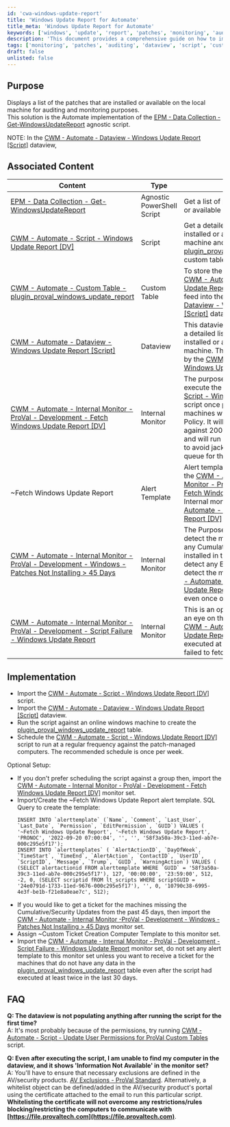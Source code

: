 ```yaml
---
id: 'cwa-windows-update-report'
title: 'Windows Update Report for Automate'
title_meta: 'Windows Update Report for Automate'
keywords: ['windows', 'update', 'report', 'patches', 'monitoring', 'auditing']
description: 'This document provides a comprehensive guide on how to implement and use the Windows Update Report in ConnectWise Automate for auditing and monitoring installed or available patches on local machines. It includes associated content, implementation steps, and FAQs.'
tags: ['monitoring', 'patches', 'auditing', 'dataview', 'script', 'custom-table']
draft: false
unlisted: false
---
```

## Purpose

Displays a list of the patches that are installed or available on the local machine for auditing and monitoring purposes.  
This solution is the Automate implementation of the [EPM - Data Collection - Get-WindowsUpdateReport](https://proval.itglue.com/DOC-5078775-10372095) agnostic script.

NOTE: In the [CWM - Automate - Dataview - Windows Update Report [Script]](https://proval.itglue.com/DOC-5078775-10861701) dataview,

## Associated Content

| Content                                                                                                         | Type                     | Function                                                                                                                  |
|-----------------------------------------------------------------------------------------------------------------|--------------------------|--------------------------------------------------------------------------------------------------------------------------|
| [EPM - Data Collection - Get-WindowsUpdateReport](https://proval.itglue.com/DOC-5078775-10372095)             | Agnostic PowerShell Script | Get a list of patches that are installed or available on the local machine.                                            |
| [CWM - Automate - Script - Windows Update Report [DV]](https://proval.itglue.com/DOC-5078775-10861682)        | Script                   | Get a detailed list of patches that are installed or available on the local machine and store it in the [plugin_proval_windows_update_report](https://proval.itglue.com/5078775/docs/10861700) custom table. |
| [CWM - Automate - Custom Table - plugin_proval_windows_update_report](https://proval.itglue.com/DOC-5078775-10861700) | Custom Table             | To store the data grabbed by the [CWM - Automate - Script - Windows Update Report [DV]](https://proval.itglue.com/DOC-5078775-10861682) script in order to feed into the [CWM - Automate - Dataview - Windows Update Report [Script]](https://proval.itglue.com/DOC-5078775-10861701) dataview. |
| [CWM - Automate - Dataview - Windows Update Report [Script]](https://proval.itglue.com/DOC-5078775-10861701)   | Dataview                 | This dataview was required to display a detailed list of patches that are installed or available on the local machine. The data is being populated by the [CWM - Automate - Script - Windows Update Report [DV]](https://proval.itglue.com/DOC-5078775-10861682) script. |
| [CWM - Automate - Internal Monitor - ProVal - Development - Fetch Windows Update Report [DV]](https://proval.itglue.com/DOC-5078775-10946276) | Internal Monitor          | The purpose of this monitor set is to execute the [CWM - Automate - Script - Windows Update Report [DV]](https://proval.itglue.com/DOC-5078775-10861682) script once per week against all the machines with the Managed Patching Policy. It will execute the script against 200 online machines at a time and will run every 15 minutes interval to avoid jacking up with the script queue for the larger environments. |
| ~Fetch Windows Update Report                                                                                  | Alert Template           | Alert template to be used along with the [CWM - Automate - Internal Monitor - ProVal - Development - Fetch Windows Update Report [DV]](https://proval.itglue.com/DOC-5078775-10946276) Internal monitor to call the [CWM - Automate - Script - Windows Update Report [DV]](https://proval.itglue.com/DOC-5078775-10861682) script. |
| [CWM - Automate - Internal Monitor -ProVal - Development - Windows - Patches Not Installing > 45 Days](https://proval.itglue.com/5078775/docs/10946278) | Internal Monitor          | The Purpose of this monitor set is to detect the machines that do have not any Cumulative/Security Patches installed in the past 45 days. It will not detect any EOL machine, and will only detect the machines where the [CWM - Automate - Script - Windows Update Report [DV]](https://proval.itglue.com/DOC-5078775-10861682) script is executed even once over the past 7 days. |
| [CWM - Automate - Internal Monitor - ProVal - Development - Script Failure - Windows Update Report](https://proval.itglue.com/DOC-5078775-11563432) | Internal Monitor          | This is an optional monitor set to keep an eye on the machines where the [CWM - Automate - Script - Windows Update Report [DV]](https://proval.itglue.com/DOC-5078775-10861682) script had executed at least twice in a month but failed to fetch any data. |

## Implementation

- Import the [CWM - Automate - Script - Windows Update Report [DV]](https://proval.itglue.com/DOC-5078775-10861682) script.
- Import the [CWM - Automate - Dataview - Windows Update Report [Script]](https://proval.itglue.com/DOC-5078775-10861701) dataview.
- Run the script against an online windows machine to create the [plugin_proval_windows_update_report](https://proval.itglue.com/5078775/docs/10861700) table.
- Schedule the [CWM - Automate - Script - Windows Update Report [DV]](https://proval.itglue.com/DOC-5078775-10861682) script to run at a regular frequency against the patch-managed computers. The recommended schedule is once per week.

Optional Setup:
- If you don't prefer scheduling the script against a group then, import the [CWM - Automate - Internal Monitor - ProVal - Development - Fetch Windows Update Report [DV]](https://proval.itglue.com/DOC-5078775-10946276) monitor set.
- Import/Create the ~Fetch Windows Update Report alert template. SQL Query to create the template:
  ```
  INSERT INTO `alerttemplate` (`Name`, `Comment`, `Last_User`, `Last_Date`, `Permission`, `EditPermission`, `GUID`) VALUES ( '~Fetch Windows Update Report', '~Fetch Windows Update Report', 'PRONOC', '2022-09-20 07:00:04', '', '', '58f3a50a-39c3-11ed-ab7e-000c295e5f17');
  INSERT INTO `alerttemplates` ( `AlertActionID`, `DayOfWeek`, `TimeStart`, `TimeEnd`, `AlertAction`, `ContactID`, `UserID`, `ScriptID`, `Message`, `Trump`, `GUID`, `WarningAction`) VALUES ( (SELECT alertactionid FROM alerttemplate WHERE `GUID` = '58f3a50a-39c3-11ed-ab7e-000c295e5f17'), 127, '00:00:00', '23:59:00', 512, -2, 0, (SELECT scriptid fROM lt_scripts WHERE scriptGUID = '24e0791d-1733-11ed-9676-000c295e5f17'), '', 0, '10790c38-6995-4e3f-be1b-f21e8a0eae7c', 512);
  ```
- If you would like to get a ticket for the machines missing the Cumulative/Security Updates from the past 45 days, then import the [CWM - Automate - Internal Monitor -ProVal - Development - Windows - Patches Not Installing > 45 Days](https://proval.itglue.com/5078775/docs/10946278) monitor set.
- Assign ~Custom Ticket Creation Computer Template to this monitor set.
- Import the [CWM - Automate - Internal Monitor - ProVal - Development - Script Failure - Windows Update Report](https://proval.itglue.com/DOC-5078775-11563432) monitor set, do not set any alert template to this monitor set unless you want to receive a ticket for the machines that do not have any data in the [plugin_proval_windows_update_report](https://proval.itglue.com/5078775/docs/10861700) table even after the script had executed at least twice in the last 30 days.

## FAQ

**Q: The dataview is not populating anything after running the script for the first time?**  
A: It's most probably because of the permissions, try running [CWM - Automate - Script - Update User Permissions for ProVal Custom Tables](https://proval.itglue.com/DOC-5078775-8056027) script.  

**Q: Even after executing the script, I am unable to find my computer in the dataview, and it shows 'Information Not Available' in the monitor set?**  
A: You'll have to ensure that necessary exclusions are defined in the AV/security products. [AV Exclusions - ProVal Standard](https://proval.itglue.com/DOC-5078775-10955006). Alternatively, a whitelist object can be defined/added in the AV/security product's portal using the certificate attached to the email to run this particular script.  
**Whitelisting the certificate will not overcome any restrictions/rules blocking/restricting the computers to communicate with [https://file.provaltech.com](https://file.provaltech.com)**.

